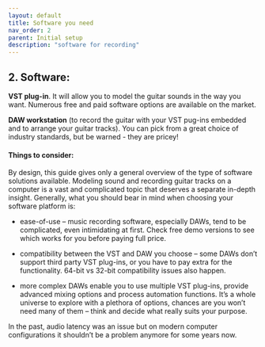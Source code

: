 ```yaml
---
layout: default
title: Software you need
nav_order: 2
parent: Initial setup
description: "software for recording"
---
```

## **2. Software**:

**VST plug-in**. It will allow you to model the guitar sounds in the way you want. Numerous free and paid software options are available on the market.

**DAW workstation** (to record the guitar with your VST pug-ins embedded and to arrange your guitar tracks). You can pick from a great choice of industry standards, but be warned - they are pricey!

#### Things to consider:

By design, this guide gives only a general overview of the type of software solutions available. Modeling sound and recording guitar tracks on a computer is a vast and complicated topic that deserves a separate in-depth insight. Generally, what you should bear in mind when choosing your software platform is:

- ease-of-use – music recording software, especially DAWs, tend to be complicated, even intimidating at first. Check free demo versions to see which works for you before paying full price.

- compatibility between the VST and DAW you choose – some DAWs don’t support third party VST plug-ins, or you have to pay extra for the functionality. 64-bit vs 32-bit compatibility issues also happen.

-  more complex DAWs enable you to use multiple VST plug-ins, provide advanced mixing options and process automation functions. It’s a whole universe to explore with a plethora of options, chances are you won’t need many of them – think and decide what really suits your purpose.

In the past, audio latency was an issue but on modern computer configurations it shouldn’t be a problem anymore for some years now.

